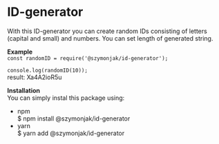 # ID-generator

With this ID-generator you can create random IDs consisting of letters (capital and small) and numbers.
You can set length of generated string.

**Example**\
`const randomID = require('@szymonjak/id-generator');`

`console.log(randomID(10));`\
result: Xa4A2ioR5u

**Installation**\
You can simply instal this package using:
- npm\
$ npm install @szymonjak/id-generator
- yarn\
$ yarn add @szymonjak/id-generator